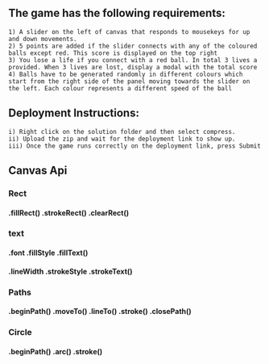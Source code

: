 ## The game has the following requirements:
    1) A slider on the left of canvas that responds to mousekeys for up and down movements.
    2) 5 points are added if the slider connects with any of the coloured balls except red. This score is displayed on the top right
    3) You lose a life if you connect with a red ball. In total 3 lives a provided. When 3 lives are lost, display a modal with the total score
    4) Balls have to be generated randomly in different colours which start from the right side of the panel moving towards the slider on the left. Each colour represents a different speed of the ball

## Deployment Instructions:
    i) Right click on the solution folder and then select compress.
    ii) Upload the zip and wait for the deployment link to show up.
    iii) Once the game runs correctly on the deployment link, press Submit


## Canvas Api

### Rect
#### .fillRect() .strokeRect() .clearRect()

### text
#### .font .fillStyle .fillText() 
#### .lineWidth .strokeStyle .strokeText()


### Paths
#### .beginPath() .moveTo() .lineTo() .stroke() .closePath()

### Circle
#### .beginPath() .arc() .stroke()

